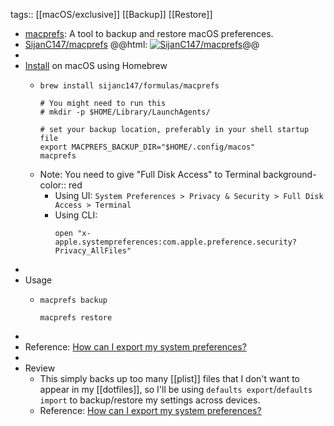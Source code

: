 tags:: [[macOS/exclusive]] [[Backup]] [[Restore]]

- [macprefs](https://github.com/SijanC147/macprefs): A tool to backup and restore macOS preferences.
- [SijanC147/macprefs](https://github.com/SijanC147/macprefs)
  @@html: <a href="https://github.com/SijanC147/macprefs/"><img src="https://github-readme-stats-astronomer.vercel.app/api/pin/?username=SijanC147&repo=macprefs&theme=tokyonight" alt="SijanC147/macprefs"/></a>@@
-
- [Install](https://github.com/SijanC147/macprefs#installation) on macOS using Homebrew
	- ```shell
	  brew install sijanc147/formulas/macprefs
	  
	  # You might need to run this
	  # mkdir -p $HOME/Library/LaunchAgents/
	  
	  # set your backup location, preferably in your shell startup file
	  export MACPREFS_BACKUP_DIR="$HOME/.config/macos"
	  macprefs
	  ```
	- Note: You need to give "Full Disk Access" to Terminal
	  background-color:: red
		- Using UI: `System Preferences > Privacy & Security > Full Disk Access > Terminal`
		- Using CLI:
		  ```shell
		  open "x-apple.systempreferences:com.apple.preference.security?Privacy_AllFiles"
		  ```
-
- Usage
	- ```shell
	  macprefs backup
	  
	  macprefs restore
	  ```
-
- Reference: [How can I export my system preferences?](https://apple.stackexchange.com/a/305540)
-
- Review
	- This simply backs up too many [[plist]] files that I don't want to appear in my [[dotfiles]], so I'll be using `defaults export`/`defaults import` to backup/restore my settings across devices.
	- Reference: [How can I export my system preferences?](https://apple.stackexchange.com/a/186739)